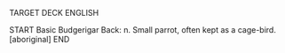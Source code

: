 TARGET DECK
ENGLISH

START
Basic
Budgerigar
Back: n. Small parrot, often kept as a cage-bird. [aboriginal]
END
